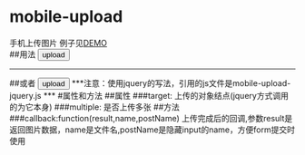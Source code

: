 # mobile-upload
手机上传图片
例子见[DEMO](http://www.lovewebgames.com/jsmodule/mobile-upload.html)  
##用法
		<button id="btn_upload">upload</button>
		<script src="../src/jquery-1.9.1.min.js"></script>
		<script src="../src/mobile-upload.js"></script>
		<script>
		var upload = new Mobile_upload();
		upload.init({target:$('#btn_upload'),multiple:true,callback:function(result,name,postName){
			$('body').append('<img src="'+result+'"/><input type="hidden" name="'+postName+'"/>');
		}});
		</script>
***
##或者
		<script src="../src/jquery-1.9.1.min.js"></script>
		<script src="../src/mobile-upload-jquery.js"></script>
		<button class="mobile-upload">upload</button>
		<script>
		$(function(){
			$('.mobile-upload').Mobile_upload({multiple:true,callback:function(result,name,postName){
				$('body').append('<img src="'+result+'"/><input type="hidden" name="'+postName+'"/>');
			}});
		});
		</script>
***注意：使用jquery的写法，引用的js文件是mobile-upload-jquery.js  ***
#属性和方法
##属性
###target:
		上传的对象结点(jquery方式调用的为它本身)
###multiple:
		是否上传多张
##方法
###callback:function(result,name,postName)
		上传完成后的回调,参数result是返回图片数据，name是文件名,postName是隐藏input的name，方便form提交时使用